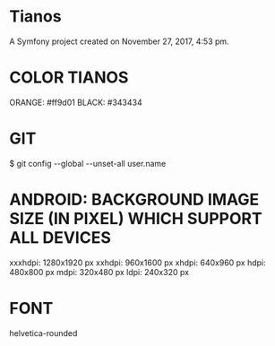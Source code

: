Tianos
======

A Symfony project created on November 27, 2017, 4:53 pm.


COLOR TIANOS
==============

ORANGE: #ff9d01
BLACK: #343434 


GIT
====
$ git config --global --unset-all user.name


ANDROID: BACKGROUND IMAGE SIZE (IN PIXEL) WHICH SUPPORT ALL DEVICES
===================================================================
xxxhdpi: 1280x1920 px
xxhdpi: 960x1600 px
xhdpi: 640x960 px
hdpi: 480x800 px
mdpi: 320x480 px
ldpi: 240x320 px


FONT
===================================================================
helvetica-rounded
